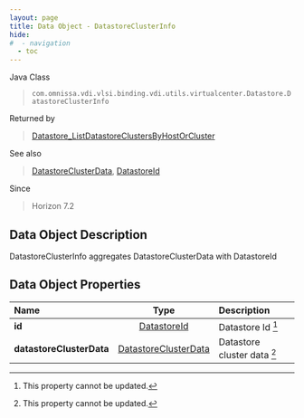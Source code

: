 ```yaml
---
layout: page
title: Data Object - DatastoreClusterInfo
hide:
#  - navigation
  - toc
---
```






Java Class
> `com.omnissa.vdi.vlsi.binding.vdi.utils.virtualcenter.Datastore.DatastoreClusterInfo`

Returned by
> [Datastore_ListDatastoreClustersByHostOrCluster](vdi.utils.virtualcenter.Datastore.md#listDatastoreClustersByHostOrCluster)

See also
> [DatastoreClusterData](vdi.utils.virtualcenter.Datastore.DatastoreClusterData.md), [DatastoreId](vdi.entity.DatastoreId.md)

Since
> Horizon 7.2


## Data Object Description

DatastoreClusterInfo aggregates DatastoreClusterData with DatastoreId

## Data Object Properties

 Name | Type | Description
:---|:---:|:---
**id**| [DatastoreId](vdi.entity.DatastoreId.md)|  Datastore Id [^2]
**datastoreClusterData**| [DatastoreClusterData](vdi.utils.virtualcenter.Datastore.DatastoreClusterData.md)|  Datastore cluster data [^2]


 


[^2]: This property cannot be updated.